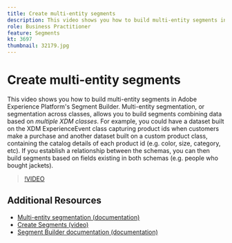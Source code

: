 ```yaml
---
title: Create multi-entity segments
description: This video shows you how to build multi-entity segments in Adobe Experience Platform's Segment Builder.  Multi-entity segmentation, or segmentation across classes, allows you to build segments combining data based on multiple XDM classes.
role: Business Practitioner
feature: Segments
kt: 3697
thumbnail: 32179.jpg
---
```


# Create multi-entity segments

This video shows you how to build multi-entity segments in Adobe Experience Platform's Segment Builder.  Multi-entity segmentation, or segmentation across classes, allows you to build segments combining data based on *multiple XDM classes*. For example, you could have a dataset built on the XDM ExperienceEvent class capturing product ids when customers make a purchase and another dataset built on a custom product class, containing the catalog details of each product id (e.g. color, size, category, etc). If you establish a relationship between the schemas, you can then build segments based on fields existing in both schemas (e.g. people who bought jackets).

<!--Segment context (segment payload) allows you to provide key contextual details, such as a visitor's abandoned cart contents, in your segment definition so you can send personalized messages.--> 

>[!VIDEO](https://video.tv.adobe.com/v/32179?quality=12&learn=on)

## Additional Resources

* [Multi-entity segmentation (documentation)](https://experienceleague.adobe.com/docs/experience-platform/segmentation/multi-entity-segmentation.html)
* [Create Segments (video)](create-segments.md)
* [Segment Builder documentation (documentation)](https://experienceleague.adobe.com/docs/experience-platform/segmentation/ui/segment-builder.html)
